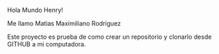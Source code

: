 Hola Mundo Henry!

Me llamo Matias Maximiliano Rodriguez

Este proyecto es prueba de como crear un repositorio y clonarlo desde GITHUB a mi computadora.
